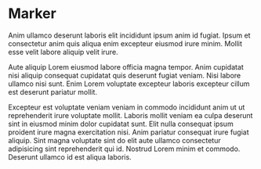 # Marker

Anim ullamco deserunt laboris elit incididunt ipsum anim id fugiat. Ipsum et consectetur anim quis aliqua enim excepteur eiusmod irure minim. Mollit esse velit labore aliquip velit irure.

Aute aliquip Lorem eiusmod labore officia magna tempor. Anim cupidatat nisi aliquip consequat cupidatat quis deserunt fugiat veniam. Nisi labore ullamco nisi sunt. Enim Lorem voluptate excepteur laboris excepteur cillum est deserunt pariatur mollit.

Excepteur est voluptate veniam veniam in commodo incididunt anim ut ut reprehenderit irure voluptate mollit. Laboris mollit veniam ea culpa deserunt sint in eiusmod minim dolor cupidatat sunt. Elit nulla consequat ipsum proident irure magna exercitation nisi. Anim pariatur consequat irure fugiat aliquip. Sint magna voluptate sint do elit aute ullamco consectetur adipisicing sint reprehenderit qui id. Nostrud Lorem minim et commodo. Deserunt ullamco id est aliqua laboris.
